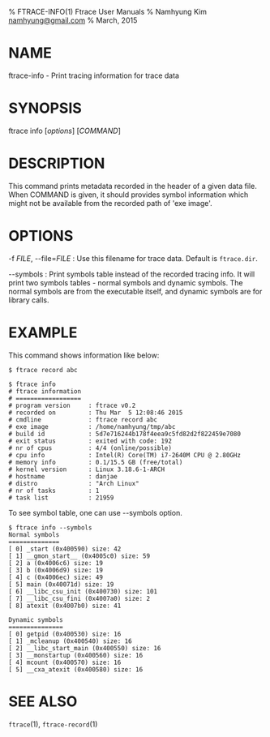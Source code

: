 % FTRACE-INFO(1) Ftrace User Manuals
% Namhyung Kim <namhyung@gmail.com>
% March, 2015

NAME
====
ftrace-info - Print tracing information for trace data

SYNOPSIS
========
ftrace info [*options*] [*COMMAND*]

DESCRIPTION
===========
This command prints metadata recorded in the header of a given data file.  When COMMAND is given, it should provides symbol information which might not be available from the recorded path of 'exe image'.

OPTIONS
=======
-f *FILE*, \--file=*FILE*
:   Use this filename for trace data.  Default is `ftrace.dir`.

\--symbols
:   Print symbols table instead of the recorded tracing info.  It will print two symbols tables - normal symbols and dynamic symbols.  The normal symbols are from the executable itself, and dynamic symbols are for library calls.

EXAMPLE
=======
This command shows information like below:

    $ ftrace record abc

    $ ftrace info
    # ftrace information
    # ==================
    # program version     : ftrace v0.2
    # recorded on         : Thu Mar  5 12:08:46 2015
    # cmdline             : ftrace record abc
    # exe image           : /home/namhyung/tmp/abc
    # build id            : 5d7e716244b178f4eea9c5fd82d2f822459e7080
    # exit status         : exited with code: 192
    # nr of cpus          : 4/4 (online/possible)
    # cpu info            : Intel(R) Core(TM) i7-2640M CPU @ 2.80GHz
    # memory info         : 0.1/15.5 GB (free/total)
    # kernel version      : Linux 3.18.6-1-ARCH
    # hostname            : danjae
    # distro              : "Arch Linux"
    # nr of tasks         : 1
    # task list           : 21959

To see symbol table, one can use \--symbols option.

    $ ftrace info --symbols
    Normal symbols
    ==============
    [ 0] _start (0x400590) size: 42
    [ 1] __gmon_start__ (0x4005c0) size: 59
    [ 2] a (0x4006c6) size: 19
    [ 3] b (0x4006d9) size: 19
    [ 4] c (0x4006ec) size: 49
    [ 5] main (0x40071d) size: 19
    [ 6] __libc_csu_init (0x400730) size: 101
    [ 7] __libc_csu_fini (0x4007a0) size: 2
    [ 8] atexit (0x4007b0) size: 41

    Dynamic symbols
    ===============
    [ 0] getpid (0x400530) size: 16
    [ 1] _mcleanup (0x400540) size: 16
    [ 2] __libc_start_main (0x400550) size: 16
    [ 3] __monstartup (0x400560) size: 16
    [ 4] mcount (0x400570) size: 16
    [ 5] __cxa_atexit (0x400580) size: 16

SEE ALSO
========
`ftrace`(1), `ftrace-record`(1)
